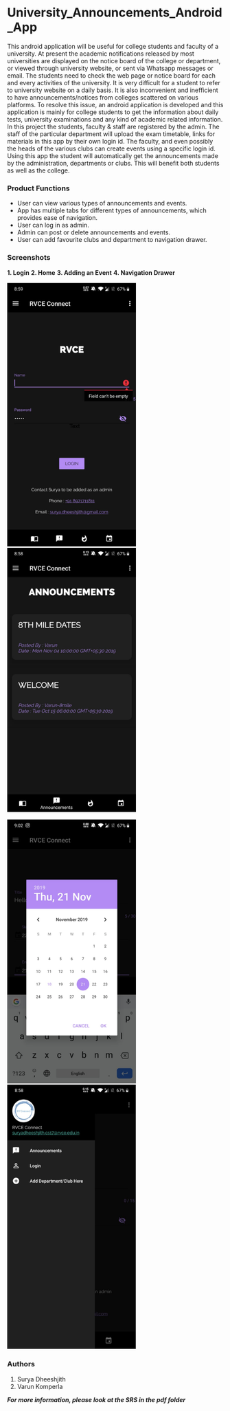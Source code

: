 # University_Announcements_Android_App

This android application will be useful for college students and faculty of a university. At present the academic notifications released by most universities are displayed on the notice board of the college or department, or viewed through university website, or sent via Whatsapp messages or email. The students need to check the web page or notice board for each and every activities of the university. It is very difficult for a student to refer to university website on a daily basis. It is also inconvenient and inefficient to have announcements/notices from colleges scattered on various platforms. To resolve this issue, an android application is developed and this application is mainly for college students to get the information about daily tests, university examinations and any kind of academic related information. In this project the students, faculty & staff are registered by the admin. The staff of the particular department will upload the exam timetable, links for materials in this app by their own login id. The faculty, and even possibly the heads of the various clubs can create events using a specific login id. Using this app the student will automatically get the announcements made by the administration, departments or clubs. This will benefit both students as well as the college.


### Product Functions

* User can view various types of announcements and events.
* App has multiple tabs for different types of announcements, which provides ease of navigation.
* User can log in as admin.
* Admin can post or delete announcements and events.
* User can add favourite clubs and department to navigation drawer.


### Screenshots


**1. Login**
**2. Home**
**3. Adding an Event**
**4. Navigation Drawer**



<img src='Images/Login.png' width=300 height=615> &nbsp; &nbsp; &nbsp; &nbsp; <img src='Images/Home.png' width=300 height=615>

<img src='Images/AddingEvent.png' width=300 height=615> &nbsp; &nbsp; &nbsp; &nbsp; <img src='Images/Nav_drawer.png' width=300 height=615>



### Authors
1. Surya Dheeshjith
2. Varun Komperla


***For more information, please look at the SRS in the pdf folder***
